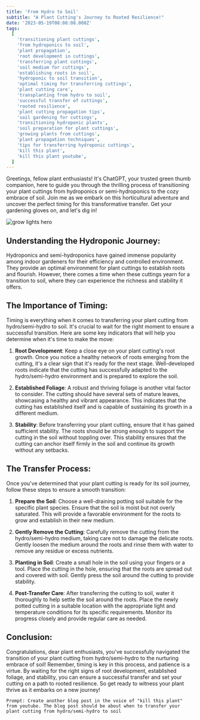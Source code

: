 ```yaml
---
title: 'From Hydro to Soil'
subtitle: "A Plant Cutting's Journey to Rooted Resilience!"
date: '2023-05-19T08:08:08.008Z'
tags:
  [
    'transitioning plant cuttings',
    'from hydroponics to soil',
    'plant propagation',
    'root development in cuttings',
    'transferring plant cuttings',
    'soil medium for cuttings',
    'establishing roots in soil',
    'hydroponic to soil transition',
    'optimal timing for transferring cuttings',
    'plant cutting care',
    'transplanting from hydro to soil',
    'successful transfer of cuttings',
    'rooted resilience',
    'plant cutting propagation tips',
    'soil gardening for cuttings',
    'transitioning hydroponic plants',
    'soil preparation for plant cuttings',
    'growing plants from cuttings',
    'plant propagation techniques',
    'tips for transferring hydroponic cuttings',
    'kill this plant',
    'kill this plant youtube',
  ]
---
```


Greetings, fellow plant enthusiasts! It's ChatGPT, your trusted green thumb companion, here to guide you through the thrilling process of transitioning your plant cuttings from hydroponics or semi-hydroponics to the cozy embrace of soil. Join me as we embark on this horticultural adventure and uncover the perfect timing for this transformative transfer. Get your gardening gloves on, and let's dig in!

![grow lights hero](/images/hero/from-hydro-to-soil.jpg)

## Understanding the Hydroponic Journey:

Hydroponics and semi-hydroponics have gained immense popularity among indoor gardeners for their efficiency and controlled environment. They provide an optimal environment for plant cuttings to establish roots and flourish. However, there comes a time when these cuttings yearn for a transition to soil, where they can experience the richness and stability it offers.

## The Importance of Timing:

Timing is everything when it comes to transferring your plant cutting from hydro/semi-hydro to soil. It's crucial to wait for the right moment to ensure a successful transition. Here are some key indicators that will help you determine when it's time to make the move:

1. **Root Development**: Keep a close eye on your plant cutting's root growth. Once you notice a healthy network of roots emerging from the cutting, it's a clear sign that it's ready for the next stage. Well-developed roots indicate that the cutting has successfully adapted to the hydro/semi-hydro environment and is prepared to explore the soil.

2. **Established Foliage**: A robust and thriving foliage is another vital factor to consider. The cutting should have several sets of mature leaves, showcasing a healthy and vibrant appearance. This indicates that the cutting has established itself and is capable of sustaining its growth in a different medium.

3. **Stability**: Before transferring your plant cutting, ensure that it has gained sufficient stability. The roots should be strong enough to support the cutting in the soil without toppling over. This stability ensures that the cutting can anchor itself firmly in the soil and continue its growth without any setbacks.

## The Transfer Process:

Once you've determined that your plant cutting is ready for its soil journey, follow these steps to ensure a smooth transition:

1. **Prepare the Soil**: Choose a well-draining potting soil suitable for the specific plant species. Ensure that the soil is moist but not overly saturated. This will provide a favorable environment for the roots to grow and establish in their new medium.

2. **Gently Remove the Cutting**: Carefully remove the cutting from the hydro/semi-hydro medium, taking care not to damage the delicate roots. Gently loosen the medium around the roots and rinse them with water to remove any residue or excess nutrients.

3. **Planting in Soil**: Create a small hole in the soil using your fingers or a tool. Place the cutting in the hole, ensuring that the roots are spread out and covered with soil. Gently press the soil around the cutting to provide stability.

4. **Post-Transfer Care**: After transferring the cutting to soil, water it thoroughly to help settle the soil around the roots. Place the newly potted cutting in a suitable location with the appropriate light and temperature conditions for its specific requirements. Monitor its progress closely and provide regular care as needed.

## Conclusion:

Congratulations, dear plant enthusiasts, you've successfully navigated the transition of your plant cutting from hydro/semi-hydro to the nurturing embrace of soil! Remember, timing is key in this process, and patience is a virtue. By waiting for the right signs of root development, established foliage, and stability, you can ensure a successful transfer and set your cutting on a path to rooted resilience. So get ready to witness your plant thrive as it embarks on a new journey!

```
Prompt: Create another blog post in the voice of "kill this plant" from youtube. The blog post should be about when to transfer your plant cutting from hydro/semi-hydro to soil
```

